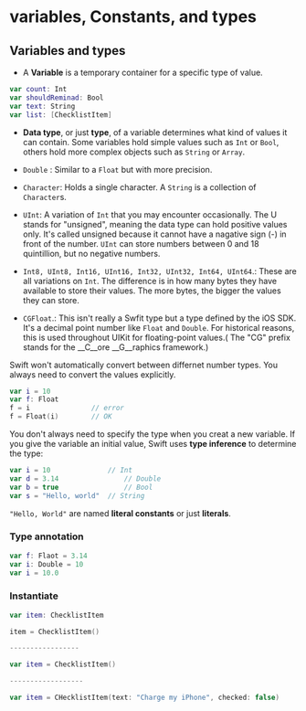 # variables, Constants, and types

## Variables and types

* A __Variable__  is a temporary container for a specific type of value.

```swift
var count: Int
var shouldReminad: Bool
var text: String
var list: [ChecklistItem]
```

* __Data type__, or just __type__, of a variable determines what kind of values it can contain. Some variables hold simple values such as `Int` or `Bool`, others hold more complex objects such as `String` or `Array`.

* `Double` : Similar to a `Float` but with more precision.
* `Character`: Holds a single character. A `String` is a collection of `Character`s.
* `UInt`: A variation of `Int` that you may encounter occasionally. The U stands for "unsigned", meaning the data type can hold positive values only. It's called unsigned because it cannot have a nagative sign (-) in front of the number. `UInt` can store numbers between 0 and 18 quintillion, but no negative numbers.

* `Int8, UInt8, Int16, UInt16, Int32, UInt32, Int64, UInt64`.: These are all variations on `Int`. The difference is in how many bytes they have available to store their values. The more bytes, the bigger the values they can store. 

* `CGFloat`.: This isn't really a Swfit type but a type defined by the iOS SDK. It's a decimal point number like `Float` and `Double`. For historical reasons, this is used throughout UIKit for floating-point values.( The "CG" prefix stands for the __C__ore __G__raphics framework.)

Swift won't automatically convert between differnet number types. You always need to convert the values explicitly.

```swift
var i = 10
var f: Float
f = i				// error
f = Float(i) 		// OK
```


You don't always need to specify the type when you creat a new variable. If you give the variable an initial value, Swift uses __type inference__ to determine the type:

```swift
var i = 10				// Int
var d = 3.14				// Double
var b = true				// Bool
var s = "Hello, world"	// String
```

`"Hello, World"` are named __literal constants__ or just __literals__.

### Type annotation

```swift
var f: Flaot = 3.14
var i: Double = 10
var i = 10.0
```

### Instantiate

```swift
var item: ChecklistItem

item = ChecklistItem()

-----------------

var item = ChecklistItem()

------------------

var item = CHecklistItem(text: "Charge my iPhone", checked: false)
```

























